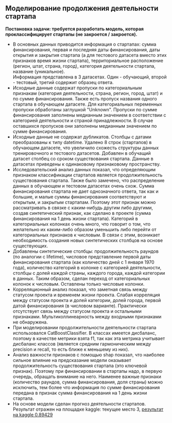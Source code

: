 ## Моделирование продолжения деятельности стартапа

**Постановка задачи: требуется разработать модель, которая проклассифицирует стартапы (не закроется / закроется).**   

* В основных данных приводится информация о стартапах: сумма финансирования, первая и последняя даты финансирования, даты открытия и закрытия стартапа (а для тестового датасета вместо этих признаков время жизни стартапа), территориальное расположение (регион, штат, страна, город), категория деятельности стартапа, название (уникальное).   
Информация представлена в 3 датасетах. Один - обучающий, второй - тестовый, третий содержит образец ответа.  
* Исходные данные содержат пропуски по категориальным признакам (категория деятельности, страна, регион, город, штат) и по сумме финансирования. Также есть пропуск названия одного стартапа в обучающем датасете. Для категориальных переменных пропуски обработаны заглушкой "Unknown". Пропуски по сумме финансирования заполнены медианным значением в соответствии с категорией деятельности и страной принадлежности. В случае оставшихся пропусков они заполнены медианным значением по сумме финансирования.
* Исходные данные не содержат дубликатов. Столбцы с датами преобразованы к типу datetime. Удалено 8 строк (стартапов) в обучающем датасете, что увеличило схожесть структуры данных тренировочного и тестового датасетов. Добавлен в обучащий датасет столбец со сроком существования стартапа.  Данные в датасетах приведены к одинаковому признаковому пространству.
* Исследовательский анализ данных показал, что определяющим признаком классификации стартапов является продолжительность существования стартапа.
Также было замечено, что распределение данных в обучающем и тестовом датасетах очень схож. Сумма финансирования стартапа не дает однозначного ответа, так как и большие, и малые суммы финансирования соответствуют и открытым, и закрытым стартапам. Поэтому этот признак можно рассматривать в связке с каким-нибудь другим либо другими, создав синтетический признак, как сделано в проекте (сумма финансирования на 1 день жизни стартапа).  Категорий в категориальных колонках очень много, что говорит о том, что желательно их каким-либо образом уменьшить либо перейти от категориальных признаков к числовым. В связи с этим, возникает необходимость создания новых синтетических столбцов на основе существующих.
* Добавлены синтетические столбцы:  продолжительность раундов (по аналогии с lifetime), числовое представление первой даты финансирования стартапа (как количество дней с 1 января 1970 года), количество категорий в колонке с категорией деятельности, столбцы с долей каждой страны, каждого города, каждой категории в данных. Таким образом, сделан переход от категориальных колонок к числовым. Оставлены только числовые колонки.
* Корреляционный анализ показал, что заметная связь между статусом проекта и временем жизни проекта. Слабая корреляция между статусом проекта и долей категории, долей города, первой датой финансирования (в числовом варианте). Практически отсутствует связь между статусом проекта и остальными признаками. Мультиколлинеарность между входными признаками не обнаружена.
* При моделировании продолжительности деятельности стартапа использовался CatBoostClassifier. В классах имеется дисбаланс, поэтому в качестве метрики взята f1, так как эта метрика учитывает дисбаланс классов (является средним гармоническим между precision и recall, то есть ближе к меньшему из них).
* Анализ важности признаков с помощью shap показал, что наиболее сильное влияние на предсказание модели оказывает продолжительность существования стартапа (это ключевой признак). Поэтому при финансировании в стартапы надо, в первую очередь, обращать внимание на него. Наименее важные признаки (количество раундов, сумма финансирования, доля страны) можно исключить, тем более что информация по сумме финансирования передана в признак сумма финансирования на 1 день жизни стартапа. 
* На основе модели сделан прогноз деятельности стартапов. Результат отражен на площадке kaggle: текущее место 3, [результат на kaggle 0.89429](https://www.kaggle.com/competitions/startups-operations-close-predictions-m-1-39-ds/leaderboard)